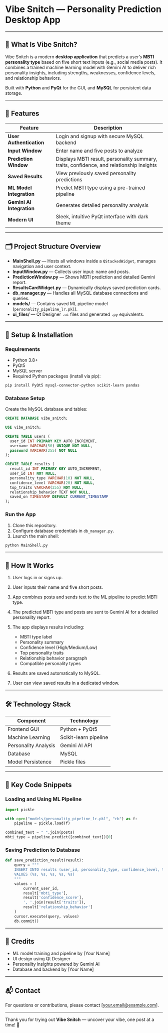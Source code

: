 # Vibe Snitch — Personality Prediction Desktop App

---

## 🧠 What Is Vibe Snitch?

Vibe Snitch is a modern **desktop application** that predicts a user’s **MBTI personality type** based on five short text inputs (e.g., social media posts). It combines a trained machine learning model with Gemini AI to deliver rich personality insights, including strengths, weaknesses, confidence levels, and relationship behaviors.

Built with **Python** and **PyQt** for the GUI, and **MySQL** for persistent data storage.

---

## 🚀 Features

| Feature                   | Description                                      |
| ------------------------- | ------------------------------------------------ |
| **User Authentication**   | Login and signup with secure MySQL backend       |
| **Input Window**          | Enter name and five posts to analyze              |
| **Prediction Window**     | Displays MBTI result, personality summary, traits, confidence, and relationship insights |
| **Saved Results**         | View previously saved personality predictions    |
| **ML Model Integration**  | Predict MBTI type using a pre-trained pipeline   |
| **Gemini AI Integration** | Generates detailed personality analysis          |
| **Modern UI**             | Sleek, intuitive PyQt interface with dark theme  |

---

## 🗂 Project Structure Overview

- **MainShell.py** — Hosts all windows inside a `QStackedWidget`, manages navigation and user context.
- **InputWindow.py** — Collects user input: name and posts.
- **PredictionWindow.py** — Shows MBTI prediction and detailed Gemini report.
- **ResultsCardWidget.py** — Dynamically displays saved prediction cards.
- **db_manager.py** — Handles all MySQL database connections and queries.
- **models/** — Contains saved ML pipeline model (`personality_pipeline_lr.pkl`).
- **ui_files/** — Qt Designer `.ui` files and generated `.py` equivalents.

---

## 🔧 Setup & Installation

### Requirements

- Python 3.8+
- PyQt5
- MySQL server
- Required Python packages (install via pip):

```bash
pip install PyQt5 mysql-connector-python scikit-learn pandas
````

### Database Setup

Create the MySQL database and tables:

```sql
CREATE DATABASE vibe_snitch;

USE vibe_snitch;

CREATE TABLE users (
  user_id INT PRIMARY KEY AUTO_INCREMENT,
  username VARCHAR(50) UNIQUE NOT NULL,
  password VARCHAR(255) NOT NULL
);

CREATE TABLE results (
  result_id INT PRIMARY KEY AUTO_INCREMENT,
  user_id INT NOT NULL,
  personality_type VARCHAR(10) NOT NULL,
  confidence_level VARCHAR(20) NOT NULL,
  top_traits VARCHAR(255) NOT NULL,
  relationship_behavior TEXT NOT NULL,
  saved_on TIMESTAMP DEFAULT CURRENT_TIMESTAMP
);
```

### Run the App

1. Clone this repository.
2. Configure database credentials in `db_manager.py`.
3. Launch the main shell:

```bash
python MainShell.py
```

---

## 🧠 How It Works

1. User logs in or signs up.
2. User inputs their name and five short posts.
3. App combines posts and sends text to the ML pipeline to predict MBTI type.
4. The predicted MBTI type and posts are sent to Gemini AI for a detailed personality report.
5. The app displays results including:

   * MBTI type label
   * Personality summary
   * Confidence level (High/Medium/Low)
   * Top personality traits
   * Relationship behavior paragraph
   * Compatible personality types
6. Results are saved automatically to MySQL.
7. User can view saved results in a dedicated window.

---

## 🛠 Technology Stack

| Component            | Technology            |
| -------------------- | --------------------- |
| Frontend GUI         | Python + PyQt5        |
| Machine Learning     | Scikit-learn pipeline |
| Personality Analysis | Gemini AI API         |
| Database             | MySQL                 |
| Model Persistence    | Pickle files          |

---

## 📂 Key Code Snippets

### Loading and Using ML Pipeline

```python
import pickle

with open("models/personality_pipeline_lr.pkl", "rb") as f:
    pipeline = pickle.load(f)

combined_text = " ".join(posts)
mbti_type = pipeline.predict([combined_text])[0]
```

### Saving Prediction to Database

```python
def save_prediction_result(result):
    query = """
    INSERT INTO results (user_id, personality_type, confidence_level, top_traits, relationship_behavior)
    VALUES (%s, %s, %s, %s, %s)
    """
    values = (
        current_user_id,
        result['mbti_type'],
        result['confidence_score'],
        ', '.join(result['traits']),
        result['relationship_behavior']
    )
    cursor.execute(query, values)
    db.commit()
```

---

## 🙏 Credits

* ML model training and pipeline by \[Your Name]
* UI design using Qt Designer
* Personality insights powered by Gemini AI
* Database and backend by \[Your Name]

---

## 📬 Contact

For questions or contributions, please contact \[[your.email@example.com](mailto:your.email@example.com)].

---

Thank you for trying out **Vibe Snitch** — uncover your vibe, one post at a time! 🚀

